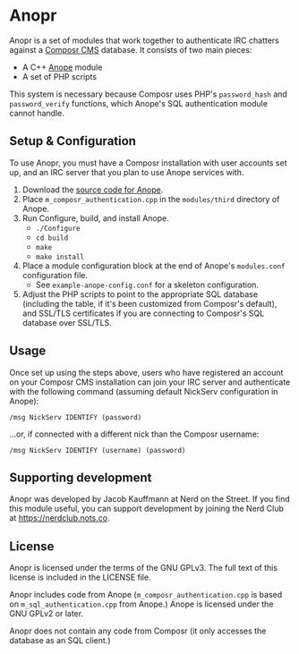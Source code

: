 # Anopr

Anopr is a set of modules that work together to authenticate IRC chatters against a [Composr CMS](https://compo.sr/) database. It consists of two main pieces:

- A C++ [Anope](https://www.anope.org/) module
- A set of PHP scripts

This system is necessary because Composr uses PHP's `password_hash` and `password_verify` functions, which Anope's SQL authentication module cannot handle.

## Setup & Configuration

To use Anopr, you must have a Composr installation with user accounts set up, and an IRC server that you plan to use Anope services with.

1. Download the [source code for Anope](https://github.com/anope/anope/releases/).
2. Place `m_composr_authentication.cpp` in the `modules/third` directory of Anope.
3. Run Configure, build, and install Anope.
    - `./Configure`
    - `cd build`
    - `make`
    - `make install`
4. Place a module configuration block at the end of Anope's `modules.conf` configuration file.
    - See `example-anope-config.conf` for a skeleton configuration.
5. Adjust the PHP scripts to point to the appropriate SQL database (including the table, if it's been customized from Composr's default), 
   and SSL/TLS certificates if you are connecting to Composr's SQL database over SSL/TLS.

## Usage

Once set up using the steps above, users who have registered an account on your Composr CMS installation can 
join your IRC server and authenticate with the following command (assuming default NickServ configuration in Anope):

```
/msg NickServ IDENTIFY (password)
```

...or, if connected with a different nick than the Composr username:

```
/msg NickServ IDENTIFY (username) (password)
```

## Supporting development

Anopr was developed by Jacob Kauffmann at Nerd on the Street. 
If you find this module useful, you can support development by joining the Nerd Club at https://nerdclub.nots.co.

## License

Anopr is licensed under the terms of the GNU GPLv3. The full text of this license is included in the LICENSE file.

Anopr includes code from Anope (`m_composr_authentication.cpp` is based on `m_sql_authentication.cpp` from Anope.) Anope is licensed under the GNU GPLv2 or later.

Anopr does not contain any code from Composr (it only accesses the database as an SQL client.)
